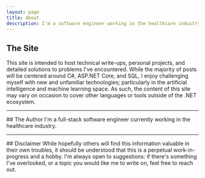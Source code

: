 ```yaml
---
layout: page
title: About
description: I'm a software engineer working in the healthcare industry, with expertise in ASP.NET Core, C#, and SQL. This site is a collection of lessons learned.
---
```


## The Site
This site is intended to host technical write-ups, personal projects, and detailed solutions to problems I've encountered. While the majority of posts will be centered around C#, ASP.NET Core, and SQL, I enjoy challenging myself with new and unfamiliar technologies; particularly in the artificial intelligence and machine learning space. As such, the content of this site may vary on occasion to cover other languages or tools outside of the .NET ecosystem.
<hr class="o-post__hr" />
## The Author
I'm a full-stack software engineer currently working in the healthcare industry.
<hr class="o-post__hr" />
## Disclaimer
While hopefully others will find this information valuable in their own troubles, it should be understood that this is a perpetual work-in-progress and a hobby. I'm always open to suggestions: if there's something I've overlooked, or a topic you would like me to write on, feel free to reach out.
